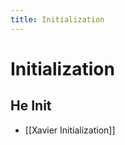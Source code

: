```yaml
---
title: Initialization
---
```


# Initialization

## He Init
- [[Xavier Initialization]]






































































